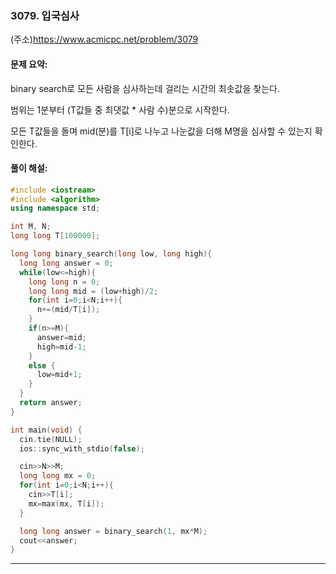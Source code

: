 ### 3079. 입국심사

(주소)https://www.acmicpc.net/problem/3079



#### 문제 요약:

binary search로 모든 사람을 심사하는데 걸리는 시간의 최솟값을 찾는다.

범위는 1분부터 (T값들 중 최댓값 * 사람 수)분으로 시작한다.

모든 T값들을 돌며 mid(분)를 T[i]로 나누고 나눈값을 더해 M명을 심사할 수 있는지 확인한다. 


#### 풀이 해설:



```c++
#include <iostream>
#include <algorithm>
using namespace std;

int M, N;
long long T[100000];

long long binary_search(long low, long high){
  long long answer = 0;
  while(low<=high){
    long long n = 0;
    long long mid = (low+high)/2;
    for(int i=0;i<N;i++){
      n+=(mid/T[i]);
    }
    if(n>=M){
      answer=mid;
      high=mid-1;
    }
    else {
      low=mid+1;
    }
  }
  return answer;
}

int main(void) {
  cin.tie(NULL);
  ios::sync_with_stdio(false);

  cin>>N>>M;
  long long mx = 0;
  for(int i=0;i<N;i++){
    cin>>T[i];
    mx=max(mx, T[i]);
  }

  long long answer = binary_search(1, mx*M);
  cout<<answer;
}
```
---
